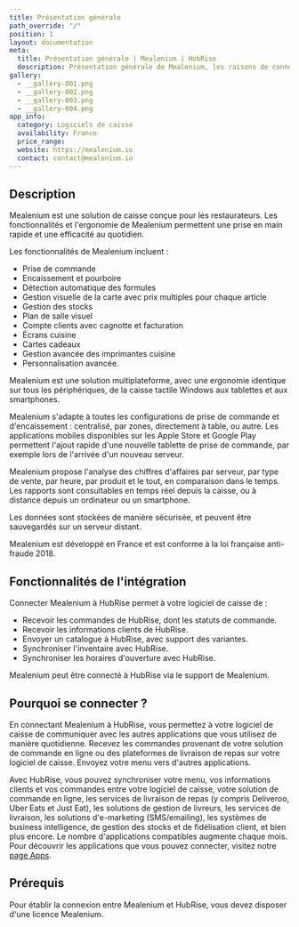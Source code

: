 ```yaml
---
title: Présentation générale
path_override: "/"
position: 1
layout: documentation
meta:
  title: Présentation générale | Mealenium | HubRise
  description: Présentation générale de Mealenium, les raisons de connecter votre caisse à HubRise et les fonctionnalités de l'intégration avec HubRise. Connectez vos applications.
gallery:
  - __gallery-001.png
  - __gallery-002.png
  - __gallery-003.png
  - __gallery-004.png
app_info:
  category: Logiciels de caisse
  availability: France
  price_range:
  website: https://mealenium.io
  contact: contact@mealenium.io
---
```


## Description

Mealenium est une solution de caisse conçue pour les restaurateurs. Les fonctionnalités et l'ergonomie de Mealenium permettent une prise en main rapide et une efficacité au quotidien.

Les fonctionnalités de Mealenium incluent :

- Prise de commande
- Encaissement et pourboire
- Détection automatique des formules
- Gestion visuelle de la carte avec prix multiples pour chaque article
- Gestion des stocks
- Plan de salle visuel
- Compte clients avec cagnotte et facturation
- Écrans cuisine
- Cartes cadeaux
- Gestion avancée des imprimantes cuisine
- Personnalisation avancée.

Mealenium est une solution multiplateforme, avec une ergonomie identique sur tous les périphériques, de la caisse tactile Windows aux tablettes et aux smartphones.

Mealenium s'adapte à toutes les configurations de prise de commande et d'encaissement : centralisé, par zones, directement à table, ou autre. Les applications mobiles disponibles sur les Apple Store et Google Play permettent l'ajout rapide d'une nouvelle tablette de prise de commande, par exemple lors de l'arrivée d'un nouveau serveur.

Mealenium propose l'analyse des chiffres d'affaires par serveur, par type de vente, par heure, par produit et le tout, en comparaison dans le temps. Les rapports sont consultables en temps réel depuis la caisse, ou à distance depuis un ordinateur ou un smartphone.

Les données sont stockées de manière sécurisée, et peuvent être sauvegardés sur un serveur distant.

Mealenium est développé en France et est conforme à la loi française anti-fraude 2018.

## Fonctionnalités de l'intégration

Connecter Mealenium à HubRise permet à votre logiciel de caisse de :

- Recevoir les commandes de HubRise, dont les statuts de commande.
- Recevoir les informations clients de HubRise.
- Envoyer un catalogue à HubRise, avec support des variantes.
- Synchroniser l'inventaire avec HubRise.
- Synchroniser les horaires d'ouverture avec HubRise.

Mealenium peut être connecté à HubRise via le support de Mealenium.

## Pourquoi se connecter ?

En connectant Mealenium à HubRise, vous permettez à votre logiciel de caisse de communiquer avec les autres applications que vous utilisez de manière quotidienne. Recevez les commandes provenant de votre solution de commande en ligne ou des plateformes de livraison de repas sur votre logiciel de caisse. Envoyez votre menu vers d'autres applications.

Avec HubRise, vous pouvez synchroniser votre menu, vos informations clients et vos commandes entre votre logiciel de caisse, votre solution de commande en ligne, les services de livraison de repas (y compris Deliveroo, Uber Eats et Just Eat), les solutions de gestion de livreurs, les services de livraison, les solutions d'e-marketing (SMS/emailing), les systèmes de business intelligence, de gestion des stocks et de fidélisation client, et bien plus encore. Le nombre d'applications compatibles augmente chaque mois. Pour découvrir les applications que vous pouvez connecter, visitez notre [page Apps](/apps).

## Prérequis

Pour établir la connexion entre Mealenium et HubRise, vous devez disposer d'une licence Mealenium.
